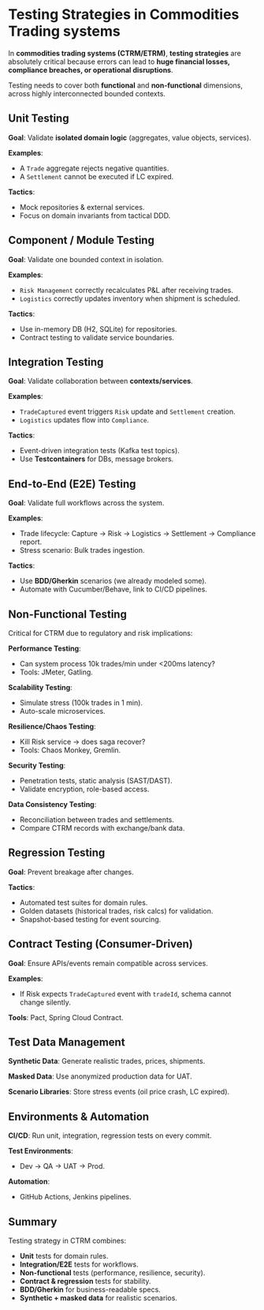 # Testing Strategies in Commodities Trading systems

In **commodities trading systems (CTRM/ETRM)**, **testing strategies** are absolutely critical because errors can lead to **huge financial losses, compliance breaches, or operational disruptions**.

Testing needs to cover both **functional** and **non-functional** dimensions, across highly interconnected bounded contexts.

## Unit Testing

**Goal**: Validate **isolated domain logic** (aggregates, value objects, services).

**Examples**:

  * A `Trade` aggregate rejects negative quantities.
  * A `Settlement` cannot be executed if LC expired.

**Tactics**:

  * Mock repositories & external services.
  * Focus on domain invariants from tactical DDD.


## Component / Module Testing

**Goal**: Validate one bounded context in isolation.

**Examples**:

  * `Risk Management` correctly recalculates P&L after receiving trades.
  * `Logistics` correctly updates inventory when shipment is scheduled.

**Tactics**:

  * Use in-memory DB (H2, SQLite) for repositories.
  * Contract testing to validate service boundaries.


## Integration Testing

**Goal**: Validate collaboration between **contexts/services**.

**Examples**:

  * `TradeCaptured` event triggers `Risk` update and `Settlement` creation.
  * `Logistics` updates flow into `Compliance`.

**Tactics**:

  * Event-driven integration tests (Kafka test topics).
  * Use **Testcontainers** for DBs, message brokers.


## End-to-End (E2E) Testing

**Goal**: Validate full workflows across the system.
  
**Examples**:

  * Trade lifecycle: Capture → Risk → Logistics → Settlement → Compliance report.
  * Stress scenario: Bulk trades ingestion.

**Tactics**:

  * Use **BDD/Gherkin** scenarios (we already modeled some).
  * Automate with Cucumber/Behave, link to CI/CD pipelines.


## Non-Functional Testing

Critical for CTRM due to regulatory and risk implications:

**Performance Testing**:

  * Can system process 10k trades/min under <200ms latency?
  * Tools: JMeter, Gatling.

**Scalability Testing**:

  * Simulate stress (100k trades in 1 min).
  * Auto-scale microservices.

**Resilience/Chaos Testing**:

  * Kill Risk service → does saga recover?
  * Tools: Chaos Monkey, Gremlin.

**Security Testing**:

  * Penetration tests, static analysis (SAST/DAST).
  * Validate encryption, role-based access.

**Data Consistency Testing**:

  * Reconciliation between trades and settlements.
  * Compare CTRM records with exchange/bank data.


## Regression Testing

**Goal**: Prevent breakage after changes.

**Tactics**:

  * Automated test suites for domain rules.
  * Golden datasets (historical trades, risk calcs) for validation.
  * Snapshot-based testing for event sourcing.


## Contract Testing (Consumer-Driven)

**Goal**: Ensure APIs/events remain compatible across services.

**Examples**:

  * If Risk expects `TradeCaptured` event with `tradeId`, schema cannot change silently.

**Tools**: Pact, Spring Cloud Contract.


## Test Data Management

**Synthetic Data**: Generate realistic trades, prices, shipments.

**Masked Data**: Use anonymized production data for UAT.

**Scenario Libraries**: Store stress events (oil price crash, LC expired).


## Environments & Automation

**CI/CD**: Run unit, integration, regression tests on every commit.

**Test Environments**:

  * Dev → QA → UAT → Prod.

**Automation**:

  * GitHub Actions, Jenkins pipelines.



## Summary

Testing strategy in CTRM combines:

* **Unit** tests for domain rules.
* **Integration/E2E** tests for workflows.
* **Non-functional** tests (performance, resilience, security).
* **Contract & regression** tests for stability.
* **BDD/Gherkin** for business-readable specs.
* **Synthetic + masked data** for realistic scenarios.


